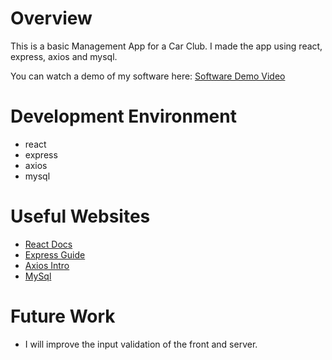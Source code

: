 # Overview

This is a basic Management App for a Car Club. I made the app using react, express, axios and mysql.

You can watch a demo of my software here: [Software Demo Video](https://youtu.be/hxlnEqDiYIY)

# Development Environment

- react
- express
- axios
- mysql

# Useful Websites

- [React Docs](https://reactjs.org/docs/getting-started.html)
- [Express Guide](https://expressjs.com/en/4x/api.html)
- [Axios Intro](https://axios-http.com/docs/intro)
- [MySql](https://www.mysql.com/)

# Future Work

- I will improve the input validation of the front and server.
